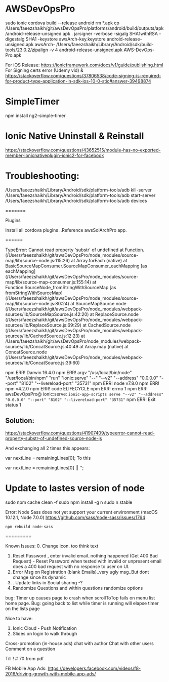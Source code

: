 # AWSDevOpsPro



sudo ionic cordova build --release android
rm *.apk
cp /Users/faeezshaikh/git/awsDevOpsPro/platforms/android/build/outputs/apk/android-release-unsigned.apk .
jarsigner -verbose -sigalg SHA1withRSA -digestalg SHA1 -keystore awsArch-key.keystore android-release-unsigned.apk awsArch-
/Users/faeezshaikh/Library/Android/sdk/build-tools/23.0.2/zipalign -v 4 android-release-unsigned.apk AWS-DevOps-Pro.apk


For iOS Release:
https://ionicframework.com/docs/v1/guide/publishing.html
For Signing certs error (Udemy vid) & 
https://stackoverflow.com/questions/37806538/code-signing-is-required-for-product-type-application-in-sdk-ios-10-0-stic#answer-39498874


SimpleTimer
==========
npm install ng2-simple-timer

Ionic Native Uninstall & Reinstall
====================================
https://stackoverflow.com/questions/43652515/module-has-no-exported-member-ionicnativeplugin-ionic2-for-facebook



Troubleshooting:
===============
/Users/faeezshaikh/Library/Android/sdk/platform-tools/adb kill-server
/Users/faeezshaikh/Library/Android/sdk/platform-tools/adb start-server
/Users/faeezshaikh/Library/Android/sdk/platform-tools/adb devices

=======


Plugins

Install all cordova plugins ..Reference awsSolArchPro app.

======

TypeError: Cannot read property 'substr' of undefined
    at Function.<anonymous> (/Users/faeezshaikh/git/awsDevOpsPro/node_modules/source-map/lib/source-node.js:115:26)
    at Array.forEach (native)
    at BasicSourceMapConsumer.SourceMapConsumer_eachMapping [as eachMapping] (/Users/faeezshaikh/git/awsDevOpsPro/node_modules/source-map/lib/source-map-consumer.js:155:14)
    at Function.SourceNode_fromStringWithSourceMap [as fromStringWithSourceMap] (/Users/faeezshaikh/git/awsDevOpsPro/node_modules/source-map/lib/source-node.js:80:24)
    at SourceMapSource.node (/Users/faeezshaikh/git/awsDevOpsPro/node_modules/webpack-sources/lib/SourceMapSource.js:42:20)
    at ReplaceSource.node (/Users/faeezshaikh/git/awsDevOpsPro/node_modules/webpack-sources/lib/ReplaceSource.js:69:29)
    at CachedSource.node (/Users/faeezshaikh/git/awsDevOpsPro/node_modules/webpack-sources/lib/CachedSource.js:12:23)
    at /Users/faeezshaikh/git/awsDevOpsPro/node_modules/webpack-sources/lib/ConcatSource.js:40:49
    at Array.map (native)
    at ConcatSource.node (/Users/faeezshaikh/git/awsDevOpsPro/node_modules/webpack-sources/lib/ConcatSource.js:39:60)

npm ERR! Darwin 16.4.0
npm ERR! argv "/usr/local/bin/node" "/usr/local/bin/npm" "run" "ionic:serve" "--" "--v2" "--address" "0.0.0.0" "--port" "8102" "--livereload-port" "35731"
npm ERR! node v7.8.0
npm ERR! npm  v4.2.0
npm ERR! code ELIFECYCLE
npm ERR! errno 1
npm ERR! awsDevOpsPro@ ionic:serve: `ionic-app-scripts serve "--v2" "--address" "0.0.0.0" "--port" "8102" "--livereload-port" "35731"`
npm ERR! Exit status 1



Solution:
--------

https://stackoverflow.com/questions/41907409/typeerror-cannot-read-property-substr-of-undefined-source-node-js

And exchanging all 2 times this appears:

var nextLine = remainingLines[0];
To this

var nextLine = remainingLines[0] || '';



Update to lastes version of node
==============================
sudo npm cache clean -f
sudo npm install -g n
sudo n stable


Error:
Node Sass does not yet support your current environment (macOS 10.12.1, Node 7.0.0)
https://github.com/sass/node-sass/issues/1764

    npm rebuild node-sass


=========







Known Issues:
0. Change icon. too think text
1. Reset Password , enter invalid email..nothing happened (Get 400 Bad Request) - Reset Password when tested with invalid or unpresent email does a 400 bad request with no response to user on UI.
2. Error Msg on Registration (blank Emails)..very ugly msg..But dont change since its dynamic
3. . Update links in Social sharing -? 
4. Randomize Questions and within questions randomize options


bug: Timer up causes page to crash when scrollToTop fails on menu list home page.
Bug: going back to list while timer is running will elapse timer on the lists page









Nice to have:
1. Ionic Cloud - Push Notification
3. Slides on login to walk through

Cross-promotion (in-house ads)
chat with author
Chat with other users
Comment on a question


Till ! # 70 from pdf


FB Mobile App Ads:
https://developers.facebook.com/videos/f8-2016/driving-growth-with-mobile-app-ads/


